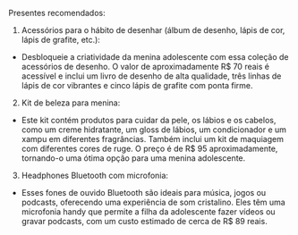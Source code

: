 Presentes recomendados:
1) Acessórios para o hábito de desenhar (álbum de desenho, lápis de cor, lápis de grafite, etc.):
 - Desbloqueie a criatividade da menina adolescente com essa coleção de acessórios de desenho. O valor de aproximadamente R$ 70 reais é acessível e inclui um livro de desenho de alta qualidade, três linhas de lápis de cor vibrantes e cinco lápis de grafite com ponta firme.
2) Kit de beleza para menina:
 - Este kit contém produtos para cuidar da pele, os lábios e os cabelos, como um creme hidratante, um gloss de lábios, um condicionador e um xampu em diferentes fragrâncias. Também inclui um kit de maquiagem com diferentes cores de ruge. O preço é de R$ 95 aproximadamente, tornando-o uma ótima opção para uma menina adolescente.
3) Headphones Bluetooth com microfonia:
 - Esses fones de ouvido Bluetooth são ideais para música, jogos ou podcasts, oferecendo uma experiência de som cristalino. Eles têm uma microfonia handy que permite a filha da adolescente fazer vídeos ou gravar podcasts, com um custo estimado de cerca de R$ 89 reais.